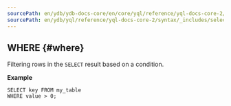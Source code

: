 ```yaml
---
sourcePath: en/ydb/ydb-docs-core/en/core/yql/reference/yql-docs-core-2/syntax/_includes/select/where.md
sourcePath: en/ydb/yql/reference/yql-docs-core-2/syntax/_includes/select/where.md
---
```

## WHERE {#where}

Filtering rows in the `SELECT`  result based on a condition.

**Example**

``` yql
SELECT key FROM my_table
WHERE value > 0;
```
